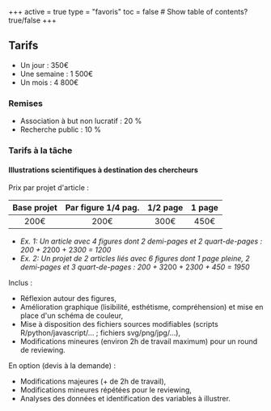 +++
active = true
type = "favoris"
toc = false # Show table of contents? true/false 
+++

## Tarifs

* Un jour : 350€ 
* Une semaine : 1 500€
* Un mois : 4 800€

### Remises

* Association à but non lucratif : 20 %
* Recherche public : 10 %

### Tarifs à la tâche

#### Illustrations scientifiques à destination des chercheurs

Prix par projet d'article :



Base projet | Par figure 1/4 pag. | 1/2 page	| 1 page
:---: | :---: | :---: | :---:
200€| 200€ | 300€ | 450€

* *Ex. 1: Un article avec 4 figures dont 2 demi-pages et 2 quart-de-pages : 200 + 2*200 + 2*300 = 1200*
* *Ex. 2: Un projet de 2 articles liés avec 6 figures dont 1 page pleine, 2 demi-pages et 3 quart-de-pages : 200 + 3*200 + 2*300 + 450 = 1950*

Inclus :
- Réflexion autour des figures,
- Amélioration graphique (lisibilité, esthétisme, compréhension) et mise en place d'un schéma de couleur,
- Mise à disposition des fichiers sources modifiables (scripts R/python/javascript/… ; fichiers svg/png/jpg/…),
- Modifications mineures (environ 2h de travail maximum) pour un round de reviewing.

En option (devis à la demande) : 
- Modifications majeures (+ de 2h de travail),
- Modifications mineures répétées pour le reviewing,
- Analyses des données et identification des variables à illustrer.

